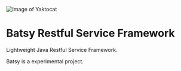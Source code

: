 ![Image of Yaktocat](https://image.spreadshirtmedia.net/image-server/v1/designs/121387383,width%3D178,height%3D178.png)

# Batsy Restful Service Framework
Lightweight Java Restful Service Framework.

Batsy is a experimental project.

